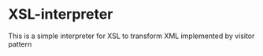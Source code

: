 # XSL-interpreter
This is a simple interpreter for XSL to transform XML implemented by visitor pattern
